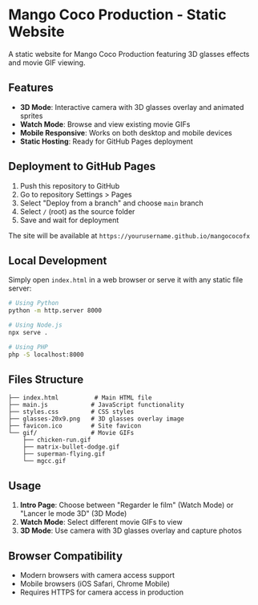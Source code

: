 # Mango Coco Production - Static Website

A static website for Mango Coco Production featuring 3D glasses effects and movie GIF viewing.

## Features

- **3D Mode**: Interactive camera with 3D glasses overlay and animated sprites
- **Watch Mode**: Browse and view existing movie GIFs
- **Mobile Responsive**: Works on both desktop and mobile devices
- **Static Hosting**: Ready for GitHub Pages deployment

## Deployment to GitHub Pages

1. Push this repository to GitHub
2. Go to repository Settings > Pages
3. Select "Deploy from a branch" and choose `main` branch
4. Select `/` (root) as the source folder
5. Save and wait for deployment

The site will be available at `https://yourusername.github.io/mangococofx`

## Local Development

Simply open `index.html` in a web browser or serve it with any static file server:

```bash
# Using Python
python -m http.server 8000

# Using Node.js
npx serve .

# Using PHP
php -S localhost:8000
```

## Files Structure

```
├── index.html          # Main HTML file
├── main.js            # JavaScript functionality
├── styles.css         # CSS styles
├── glasses-20x9.png   # 3D glasses overlay image
├── favicon.ico        # Site favicon
└── gif/               # Movie GIFs
    ├── chicken-run.gif
    ├── matrix-bullet-dodge.gif
    ├── superman-flying.gif
    └── mgcc.gif
```

## Usage

1. **Intro Page**: Choose between "Regarder le film" (Watch Mode) or "Lancer le mode 3D" (3D Mode)
2. **Watch Mode**: Select different movie GIFs to view
3. **3D Mode**: Use camera with 3D glasses overlay and capture photos

## Browser Compatibility

- Modern browsers with camera access support
- Mobile browsers (iOS Safari, Chrome Mobile)
- Requires HTTPS for camera access in production
